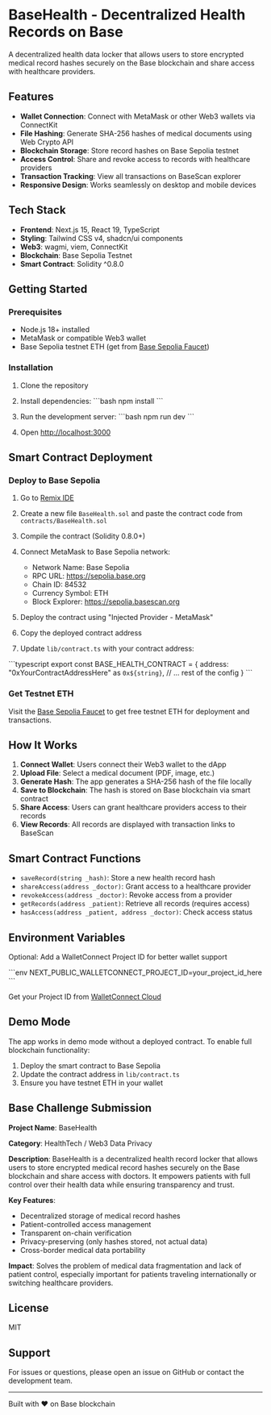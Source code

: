 # BaseHealth - Decentralized Health Records on Base

A decentralized health data locker that allows users to store encrypted medical record hashes securely on the Base blockchain and share access with healthcare providers.

## Features

- **Wallet Connection**: Connect with MetaMask or other Web3 wallets via ConnectKit
- **File Hashing**: Generate SHA-256 hashes of medical documents using Web Crypto API
- **Blockchain Storage**: Store record hashes on Base Sepolia testnet
- **Access Control**: Share and revoke access to records with healthcare providers
- **Transaction Tracking**: View all transactions on BaseScan explorer
- **Responsive Design**: Works seamlessly on desktop and mobile devices

## Tech Stack

- **Frontend**: Next.js 15, React 19, TypeScript
- **Styling**: Tailwind CSS v4, shadcn/ui components
- **Web3**: wagmi, viem, ConnectKit
- **Blockchain**: Base Sepolia Testnet
- **Smart Contract**: Solidity ^0.8.0

## Getting Started

### Prerequisites

- Node.js 18+ installed
- MetaMask or compatible Web3 wallet
- Base Sepolia testnet ETH (get from [Base Sepolia Faucet](https://www.coinbase.com/faucets/base-ethereum-goerli-faucet))

### Installation

1. Clone the repository
2. Install dependencies:
\`\`\`bash
npm install
\`\`\`

3. Run the development server:
\`\`\`bash
npm run dev
\`\`\`

4. Open [http://localhost:3000](http://localhost:3000)

## Smart Contract Deployment

### Deploy to Base Sepolia

1. Go to [Remix IDE](https://remix.ethereum.org/)
2. Create a new file `BaseHealth.sol` and paste the contract code from `contracts/BaseHealth.sol`
3. Compile the contract (Solidity 0.8.0+)
4. Connect MetaMask to Base Sepolia network:
   - Network Name: Base Sepolia
   - RPC URL: https://sepolia.base.org
   - Chain ID: 84532
   - Currency Symbol: ETH
   - Block Explorer: https://sepolia.basescan.org

5. Deploy the contract using "Injected Provider - MetaMask"
6. Copy the deployed contract address
7. Update `lib/contract.ts` with your contract address:

\`\`\`typescript
export const BASE_HEALTH_CONTRACT = {
  address: "0xYourContractAddressHere" as `0x${string}`,
  // ... rest of the config
}
\`\`\`

### Get Testnet ETH

Visit the [Base Sepolia Faucet](https://www.coinbase.com/faucets/base-ethereum-goerli-faucet) to get free testnet ETH for deployment and transactions.

## How It Works

1. **Connect Wallet**: Users connect their Web3 wallet to the dApp
2. **Upload File**: Select a medical document (PDF, image, etc.)
3. **Generate Hash**: The app generates a SHA-256 hash of the file locally
4. **Save to Blockchain**: The hash is stored on Base blockchain via smart contract
5. **Share Access**: Users can grant healthcare providers access to their records
6. **View Records**: All records are displayed with transaction links to BaseScan

## Smart Contract Functions

- `saveRecord(string _hash)`: Store a new health record hash
- `shareAccess(address _doctor)`: Grant access to a healthcare provider
- `revokeAccess(address _doctor)`: Revoke access from a provider
- `getRecords(address _patient)`: Retrieve all records (requires access)
- `hasAccess(address _patient, address _doctor)`: Check access status

## Environment Variables

Optional: Add a WalletConnect Project ID for better wallet support

\`\`\`env
NEXT_PUBLIC_WALLETCONNECT_PROJECT_ID=your_project_id_here
\`\`\`

Get your Project ID from [WalletConnect Cloud](https://cloud.walletconnect.com/)

## Demo Mode

The app works in demo mode without a deployed contract. To enable full blockchain functionality:

1. Deploy the smart contract to Base Sepolia
2. Update the contract address in `lib/contract.ts`
3. Ensure you have testnet ETH in your wallet

## Base Challenge Submission

**Project Name**: BaseHealth

**Category**: HealthTech / Web3 Data Privacy

**Description**: BaseHealth is a decentralized health record locker that allows users to store encrypted medical record hashes securely on the Base blockchain and share access with doctors. It empowers patients with full control over their health data while ensuring transparency and trust.

**Key Features**:
- Decentralized storage of medical record hashes
- Patient-controlled access management
- Transparent on-chain verification
- Privacy-preserving (only hashes stored, not actual data)
- Cross-border medical data portability

**Impact**: Solves the problem of medical data fragmentation and lack of patient control, especially important for patients traveling internationally or switching healthcare providers.

## License

MIT

## Support

For issues or questions, please open an issue on GitHub or contact the development team.

---

Built with ❤️ on Base blockchain

